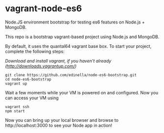 vagrant-node-es6
================

Node.JS environment bootstrap for testing es6 features on Node.js + MongoDB.

This repo is a bootstrap vagrant-based project using Node.js and MongoDB.

By default, it uses the quantal64 vagrant base box. To start your project, complete the following steps:

*Download and install vagrant, if you haven't already (http://downloads.vagrantup.com/)*

    git clone https://github.com/edinella/node-es6-bootstrap.git
    cd node-es6-bootstrap
    vagrant up

Wait a few moments while your VM is powered on and configured. Now you can access your VM using

    vagrant ssh
    npm start

Now you can bring up your local browser and browse to http://localhost:3000 to see your Node app in action!
